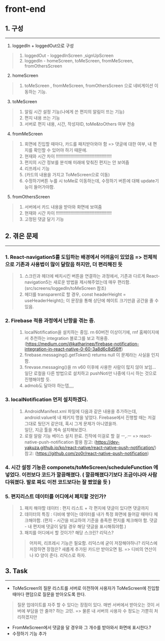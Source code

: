 # front-end
## 1. 구성
----------------


1. loggedIn + loggedOut으로 구성
> 1. loggedOut - loggedInScreen ,signUpScreen
> 2. loggedIn - homeScreen, toMeScreen, fromMeScreen, fromOthersScreen


2. homeScreen
> 1. toMeScreen , fromMeScreen, fromOthersScreen 으로 네비게이션 이동하는 기능.


3. toMeScreen
> 1. 알림 시간 설정 기능(나에게 쓴 편지의 알림이 뜨는 기능)
> 2. 편지 내용 쓰는 기능
> 3. 서버로 편지 내용, 시간, 작성자ID, toMe&toOthers 여부 전송


4. fromMeScreen
> 1. 회면에 진입할 때마다, 카드를 패치받아와야 함 => 댓글에 대한 여부, 내 편지를 확인할 수 있어야 하기 때문에.
> 2. 현재와 시간 차이 !!!!!!!!!!!!!!!!!!!!!!!!!!!!!!!!!!!!!!!!!!!!!
> 3. 편지의 시간 정보를 분석해 미래에 맞춰진 편지는 안 보여줌
> 4. 리프레시 기능
> 5. (카드의 내용을 가지고 ToMeScreen으로 이동)
> 6. 수정하기버튼 누를 시 toMe로 이동하는데, 수정하기 버튼에 대해 update기능이 들어가야함.


5. fromOthersScreen
> 1. 서버에서 카드 내용을 받아와 화면에 보여줌
> 2. 현재와 시간 차이 !!!!!!!!!!!!!!!!!!!!!!!!!!!!!!!!!!!!!!!!!!!!!
> 3. 고정된 댓글 달기 기능


## 2. 겪은 문제
-----------------


### 1. React-navigation5를 도입하는 배경에서 어려움이 있었음 => 전체적으로 기존과 사용법이 많이 달랐음 하지만, 더 편리해진 듯
> 1. 스크린과 헤더에 배치시킨 버튼을 연결하는 과정에서, 기존과 다르게 React-navigation5는 새로운 방법을 제시해주었는데 매우 편리함. (src/screens/loggedIn/toMeScreen 참조)
> 2. 헤더를 transparent로 할 경우, const headerHeight = useHeaderHeight(); 이 문장을 통해 상단에 헤이트 크기만큼 공간을 줄 수 있음.


### 2. Firebase 적용 과정에서 난항을 겪는 중.
> 1. localNotification을 설치하는 중임. rn 60버전 이상이기에, rnf 홈페이지에서 추천하는 integration 블로그를 보고 적용중.
(https://medium.com/@katharinep/firebase-notification-integration-in-react-native-0-60-3a8d6c8d56ff)
> 2. firebase.messaging().getToken() returns null 이 문제라는 사실을 인지함.
> 3. firevase.messaging()을 rn v60 이후에 사용한 사람이 많지 않아 보임... 일단 로컬을 다른 방법으로 설치하고 pushNoti만 나중에 다시 하는 것으로 진행해야할 듯.
> 4. admob도 달아야 하는뎁,,,,


### 3. localNotification 먼저 설치하겠다.
> 1. AndroidManifest.xml 파일에 다음과 같은 내용을 추가하는데, android:value에 내 패키지 명을 넣었다. Firebase에서 진행할 때는 저걸 그대로 뒀던거 같은데, 혹시 그게 문제가 아니였을까.    
<meta-data  android:name="com.dieam.reactnativepushnotification.notification_channel_name" android:value="YOUR NOTIFICATION CHANNEL NAME"/> 일단, 지금 툴을 계속 설치해보겠다.
> 2. 로컬 알람 기능 베이스 설치 완료. 진작에 이걸로 할 걸 ㅡ,.ㅡ => react-native-push-notification 활용
참고: (https://dev-yakuza.github.io/ko/react-native/react-native-push-notification/)
참고: (https://github.com/zo0r/react-native-push-notification)


### 4. 시간 설정 기능은 componets/toMeScreen/scheduleFunction 에 넣었다. 이전보다 코드가 깔끔해졌다. ( 깔끔해졌다기보다 조금이나마 사람다워졌다. 발로 짜도 이전 코드보다는 잘 짰었을 듯 )

### 5. 편지리스트 데이터를 어디에서 페치할 것인가?
> 1. 패치 해야할 데이터 : 편지 리스트 + 각 편지에 댓글이 있다면 댓글까지
> 2. 데이터의 특징 : 디비에 쌓이는 데이터를 내가 특정 화면에 들어갈 때마다 체크해야함. (편지 - 시간을 비교하여 기준을 충족한 편지를 체크해야 함. 댓글 - 내 편지에 댓글이 달릴 경우 해당 댓글을 표시해줘야함.)
> 3. 패치를 어디에서 할 것이가? 해당 스크린? 리덕스?
>> 어차피, 리프레시 기능은 필요함. 리덕스에 굳이 저장해야하나?
>> 리덕스에 저장하면 장점은? 새롭게 추가된 카드만 받아오면 됨. => 디비의 연산이나 IO 양이 준다.
>> 리덕스로 하자.


## 3. Task
------------------
- ToMeScreen의 질문 리스트를 서버로 이전하여 사용자가 ToMeScreen에 진입할 때마다 랜덤으로 질문을 받아오도록 한다.
> 질문 업데이트를 자주 할 수 있다는 장점이 있다.
> 매번 서버에서 받아오는 것이 서버에 부담을 안 줄까? 하는 고민. => 물론 내 서버의 사용자 수 정도는 가뿐히 처리하겠지만

- FromMeScreen에서 댓글을 달 경우와 그 개수를 받아와서 화면에 표시한다.?
- 수정하기 기능 추가